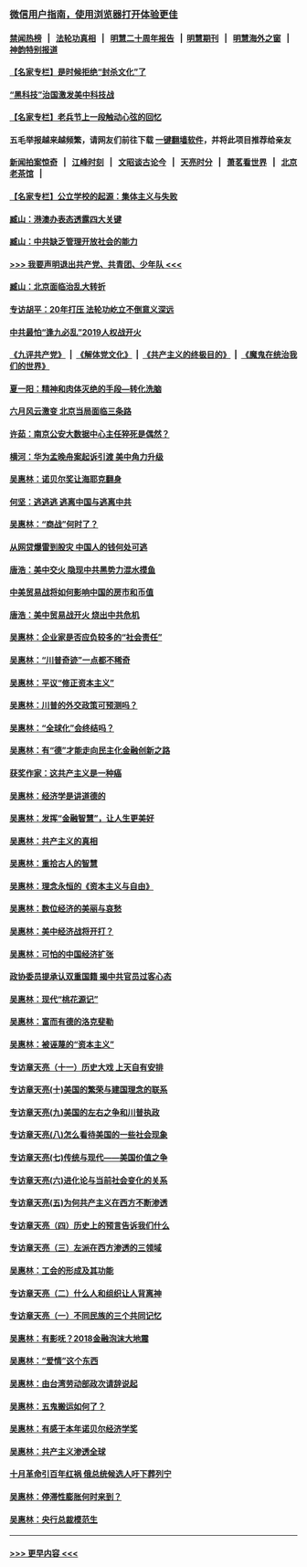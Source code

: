 ### [微信用户指南，使用浏览器打开体验更佳](https://github.com/gfw-breaker/banned-news1/blob/master/indexes/wechat-guide.md?t=0)
#### [禁闻热榜](热点新闻.md?t=0)  &nbsp;&nbsp;|&nbsp;&nbsp; [法轮功真相](https://github.com/gfw-breaker/truth/blob/master/README.md?t=0) &nbsp;&nbsp;|&nbsp;&nbsp; [明慧二十周年报告](https://github.com/gfw-breaker/mh-reports/blob/master/README.md?t=0) &nbsp;&nbsp;|&nbsp;&nbsp;[明慧期刊](https://github.com/gfw-breaker/mh-qikan) &nbsp;&nbsp;|&nbsp;&nbsp; [明慧海外之窗](https://github.com/gfw-breaker/mh-news/blob/master/README.md?t=0) &nbsp;&nbsp;|&nbsp;&nbsp; [神韵特别报道](https://github.com/gfw-breaker/mh-news/blob/master/shenyun.md?t=0)
#### [【名家专栏】是时候拒绝“封杀文化”了](../pages/nsc423/n11814093.md?t=02101155) 
#### [“黑科技”治国激发美中科技战](../pages/nsc423/n11638056.md?t=02101155) 
#### [【名家专栏】老兵节上一段触动心弦的回忆](../pages/nsc423/n11646016.md?t=02101155) 
#### 五毛举报越来越频繁，请网友们前往下载 [一键翻墙软件](https://github.com/gfw-breaker/ssr-accounts)，并将此项目推荐给亲友
#### [新闻拍案惊奇](https://github.com/gfw-breaker/banned-news1/blob/master/pages/link4.md) &nbsp;&nbsp;|&nbsp;&nbsp; [江峰时刻](https://github.com/gfw-breaker/banned-news1/blob/master/pages/link4.md) &nbsp;&nbsp;|&nbsp;&nbsp; [文昭谈古论今](https://github.com/gfw-breaker/banned-news1/blob/master/pages/link4.md) &nbsp;&nbsp;|&nbsp;&nbsp; [天亮时分](https://github.com/gfw-breaker/banned-news1/blob/master/pages/link4.md) &nbsp;&nbsp;|&nbsp;&nbsp; [萧茗看世界](https://github.com/gfw-breaker/banned-news1/blob/master/pages/link4.md) &nbsp;&nbsp;|&nbsp;&nbsp; [北京老茶馆](https://github.com/gfw-breaker/banned-news1/blob/master/pages/link4.md) &nbsp;&nbsp;|&nbsp;&nbsp; 
#### [【名家专栏】公立学校的起源：集体主义与失败](../pages/nsc423/n11601833.md?t=02101155) 
#### [臧山：港澳办表态透露四大关键](../pages/nsc423/n11421628.md?t=02101155) 
#### [臧山：中共缺乏管理开放社会的能力](../pages/nsc423/n11407457.md?t=02101155) 
#### [>>> 我要声明退出共产党、共青团、少年队 <<<](https://github.com/begood0513/goodnews/blob/master/quit/letter.md) 
#### [臧山：北京面临治乱大转折](../pages/nsc423/n11406895.md?t=02101155) 
#### [专访胡平：20年打压 法轮功屹立不倒意义深远](../pages/nsc423/n11398800.md?t=02101155) 
#### [中共最怕“逢九必乱”2019人权战开火](../pages/nsc423/n11385248.md?t=02101155) 
#### [《九评共产党》](https://github.com/begood0513/9ping.md/blob/master/README.md) &nbsp;|&nbsp; [《解体党文化》](../../../../jtdwh.md/blob/master/README.md)  &nbsp;|&nbsp; [《共产主义的终极目的》](../../../../gczydzjmd.md/blob/master/README.md) &nbsp;|&nbsp; [《魔鬼在统治我们的世界》](../../../../mgztzwmdsj.md/blob/master/README.md) 
#### [夏一阳：精神和肉体灭绝的手段—转化洗脑](../pages/nsc423/n11368250.md?t=02101155) 
#### [六月风云激变 北京当局面临三条路](../pages/nsc423/n11313668.md?t=02101155) 
#### [许茹：南京公安大数据中心主任猝死是偶然？](../pages/nsc423/n11064744.md?t=02101155) 
#### [横河：华为孟晚舟案起诉引渡 美中角力升级](../pages/nsc423/n11027230.md?t=02101155) 
#### [吴惠林：诺贝尔奖让海耶克翻身](../pages/nsc423/n10890049.md?t=02101155) 
#### [何坚：逃逃逃 逃离中国与逃离中共](../pages/nsc423/n10592891.md?t=02101155) 
#### [吴惠林：“商战”何时了？](../pages/nsc423/n10573558.md?t=02101155) 
#### [从网贷爆雷到股灾 中国人的钱何处可逃](../pages/nsc423/n10572800.md?t=02101155) 
#### [唐浩：美中交火 隐现中共黑势力混水摸鱼](../pages/nsc423/n10544040.md?t=02101155) 
#### [中美贸易战将如何影响中国的房市和币值](../pages/nsc423/n10543697.md?t=02101155) 
#### [唐浩：美中贸易战开火 烧出中共危机](../pages/nsc423/n10540126.md?t=02101155) 
#### [吴惠林：企业家是否应负较多的“社会责任”](../pages/nsc423/n10535022.md?t=02101155) 
#### [吴惠林：“川普奇迹”一点都不稀奇](../pages/nsc423/n10512808.md?t=02101155) 
#### [吴惠林：平议“修正资本主义”](../pages/nsc423/n10495724.md?t=02101155) 
#### [吴惠林：川普的外交政策可预测吗？](../pages/nsc423/n10462387.md?t=02101155) 
#### [吴惠林：“全球化”会终结吗？](../pages/nsc423/n10452838.md?t=02101155) 
#### [吴惠林：有“德”才能走向民主化金融创新之路](../pages/nsc423/n10432292.md?t=02101155) 
#### [获奖作家：这共产主义是一种癌](../pages/nsc423/n10431541.md?t=02101155) 
#### [吴惠林：经济学是讲道德的](../pages/nsc423/n10398014.md?t=02101155) 
#### [吴惠林：发挥“金融智慧”，让人生更美好](../pages/nsc423/n10375019.md?t=02101155) 
#### [吴惠林：共产主义的真相](../pages/nsc423/n10351394.md?t=02101155) 
#### [吴惠林：重拾古人的智慧](../pages/nsc423/n10337691.md?t=02101155) 
#### [吴惠林：理念永恒的《资本主义与自由》](../pages/nsc423/n10316274.md?t=02101155) 
#### [吴惠林：数位经济的美丽与哀愁](../pages/nsc423/n10292946.md?t=02101155) 
#### [吴惠林：美中经济战将开打？](../pages/nsc423/n10258825.md?t=02101155) 
#### [吴惠林：可怕的中国经济扩张](../pages/nsc423/n10219147.md?t=02101155) 
#### [政协委员提承认双重国籍 揭中共官员过客心态](../pages/nsc423/n10208809.md?t=02101155) 
#### [吴惠林：现代“桃花源记”](../pages/nsc423/n10185234.md?t=02101155) 
#### [吴惠林：富而有德的洛克斐勒](../pages/nsc423/n10142264.md?t=02101155) 
#### [吴惠林：被诬蔑的“资本主义”](../pages/nsc423/n10124816.md?t=02101155) 
#### [专访章天亮（十一）历史大戏 上天自有安排](../pages/nsc423/n10094905.md?t=02101155) 
#### [专访章天亮(十)美国的繁荣与建国理念的联系](../pages/nsc423/n10094899.md?t=02101155) 
#### [专访章天亮(九)美国的左右之争和川普执政](../pages/nsc423/n10094889.md?t=02101155) 
#### [专访章天亮(八)怎么看待美国的一些社会现象](../pages/nsc423/n10094857.md?t=02101155) 
#### [专访章天亮(七)传统与现代——美国价值之争](../pages/nsc423/n10093140.md?t=02101155) 
#### [专访章天亮(六)进化论与当前社会变化的关系](../pages/nsc423/n10092036.md?t=02101155) 
#### [专访章天亮(五)为何共产主义在西方不断渗透](../pages/nsc423/n10083620.md?t=02101155) 
#### [专访章天亮（四）历史上的预言告诉我们什么](../pages/nsc423/n10083606.md?t=02101155) 
#### [专访章天亮（三）左派在西方渗透的三领域](../pages/nsc423/n10081115.md?t=02101155) 
#### [吴惠林：工会的形成及其功能](../pages/nsc423/n10080633.md?t=02101155) 
#### [专访章天亮（二）什么人和组织让人背离神](../pages/nsc423/n10076637.md?t=02101155) 
#### [专访章天亮（一）不同民族的三个共同记忆](../pages/nsc423/n10074188.md?t=02101155) 
#### [吴惠林：有影呒？2018金融泡沫大地震](../pages/nsc423/n10040534.md?t=02101155) 
#### [吴惠林：“爱情”这个东西](../pages/nsc423/n10019423.md?t=02101155) 
#### [吴惠林：由台湾劳动部政次请辞说起](../pages/nsc423/n9979679.md?t=02101155) 
#### [吴惠林：五鬼搬运如何了？](../pages/nsc423/n9925338.md?t=02101155) 
#### [吴惠林：有感于本年诺贝尔经济学奖](../pages/nsc423/n9871883.md?t=02101155) 
#### [吴惠林：共产主义渗透全球](../pages/nsc423/n9812748.md?t=02101155) 
#### [十月革命引百年红祸 俄总统候选人吁下葬列宁](../pages/nsc423/n9810182.md?t=02101155) 
#### [吴惠林：停滞性膨胀何时来到？](../pages/nsc423/n9764136.md?t=02101155) 
#### [吴惠林：央行总裁模范生](../pages/nsc423/n9728134.md?t=02101155) 

----
#### [ >>> 更早内容 <<< ](../indexes/nsc423-earlier.md)
